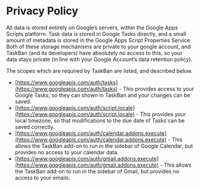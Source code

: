 # Privacy Policy
All data is stored entirely on Google’s servers, within the Google Apps Scripts platform. Task data is stored in Google Tasks directly, and a small amount of metadata is stored in the Google Apps Script Properties Service. Both of these storage mechanisms are private to your google account, and TaskBan (and its developers) have absolutely no access to this, so your data stays private (in line with your Google Account’s data retention policy).

The scopes which are required by TaskBan are listed, and described below.
* [https://www.googleapis.com/auth/tasks](https://www.googleapis.com/auth/tasks) - This provides access to your Google Tasks, so they can shown in TaskBan and your changes can be saved.
* [https://www.googleapis.com/auth/script.locale](https://www.googleapis.com/auth/script.locale) - This provides your local timezone, so that modifications to the due date of Tasks can be saved correctly.
* [https://www.googleapis.com/auth/calendar.addons.execute](https://www.googleapis.com/auth/calendar.addons.execute) - This allows the TaskBan add-on to run in the sidebar of Google Calendar, but provides no access to your calendar data.
* [https://www.googleapis.com/auth/gmail.addons.execute](https://www.googleapis.com/auth/gmail.addons.execute) - This allows the TaskBan add-on to run in the sidebar of Gmail, but provides no access to your emails.